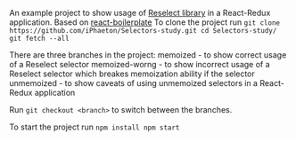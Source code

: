 An example project to show usage of [Reselect library](https://github.com/reactjs/reselect) in a React-Redux application. 
Based on [react-boilerplate](https://github.com/react-boilerplate/react-boilerplate)
To clone the project run
`
git clone https://github.com/iPhaeton/Selectors-study.git
cd Selectors-study/
git fetch --all
`

There are three branches in the project:
memoized - to show correct usage of a Reselect selector
memoized-worng - to show incorrect usage of a Reselect selector which breakes memoization ability if the selector
unmemoized - to show caveats of using unmemoized selectors in a React-Redux application

Run `git checkout <branch>` to switch between the branches.

To start the project run 
`
npm install
npm start
`
